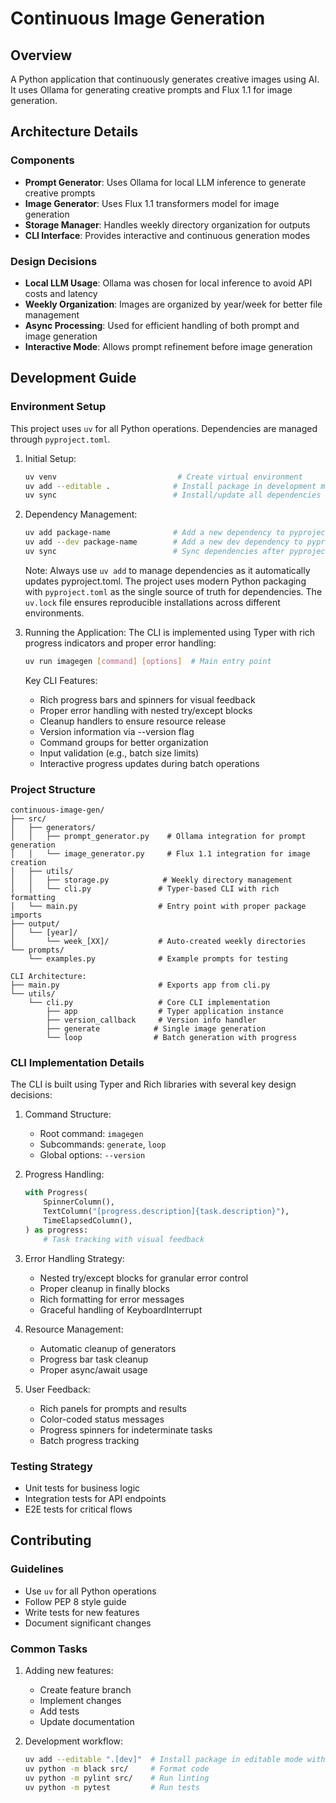 # Continuous Image Generation

## Overview

A Python application that continuously generates creative images using AI. It uses Ollama for generating creative prompts and Flux 1.1 for image generation.

## Architecture Details

### Components

- **Prompt Generator**: Uses Ollama for local LLM inference to generate creative prompts
- **Image Generator**: Uses Flux 1.1 transformers model for image generation
- **Storage Manager**: Handles weekly directory organization for outputs
- **CLI Interface**: Provides interactive and continuous generation modes

### Design Decisions

- **Local LLM Usage**: Ollama was chosen for local inference to avoid API costs and latency
- **Weekly Organization**: Images are organized by year/week for better file management
- **Async Processing**: Used for efficient handling of both prompt and image generation
- **Interactive Mode**: Allows prompt refinement before image generation

## Development Guide

### Environment Setup

This project uses `uv` for all Python operations. Dependencies are managed through `pyproject.toml`.

1. Initial Setup:
   ```bash
   uv venv                           # Create virtual environment
   uv add --editable .              # Install package in development mode
   uv sync                          # Install/update all dependencies from pyproject.toml
   ```

2. Dependency Management:
   ```bash
   uv add package-name              # Add a new dependency to pyproject.toml
   uv add --dev package-name        # Add a new dev dependency to pyproject.toml
   uv sync                          # Sync dependencies after pyproject.toml changes
   ```

   Note: Always use `uv add` to manage dependencies as it automatically updates pyproject.toml.
   The project uses modern Python packaging with `pyproject.toml` as the single source
   of truth for dependencies. The `uv.lock` file ensures reproducible installations
   across different environments.

3. Running the Application:
   The CLI is implemented using Typer with rich progress indicators and proper error handling:
   ```bash
   uv run imagegen [command] [options]  # Main entry point
   ```

   Key CLI Features:
   - Rich progress bars and spinners for visual feedback
   - Proper error handling with nested try/except blocks
   - Cleanup handlers to ensure resource release
   - Version information via --version flag
   - Command groups for better organization
   - Input validation (e.g., batch size limits)
   - Interactive progress updates during batch operations

### Project Structure

```
continuous-image-gen/
├── src/
│   ├── generators/
│   │   ├── prompt_generator.py    # Ollama integration for prompt generation
│   │   └── image_generator.py     # Flux 1.1 integration for image creation
│   ├── utils/
│   │   ├── storage.py            # Weekly directory management
│   │   └── cli.py               # Typer-based CLI with rich formatting
│   └── main.py                  # Entry point with proper package imports
├── output/
│   └── [year]/
│       └── week_[XX]/           # Auto-created weekly directories
└── prompts/
    └── examples.py              # Example prompts for testing

CLI Architecture:
├── main.py                      # Exports app from cli.py
└── utils/
    └── cli.py                   # Core CLI implementation
        ├── app                  # Typer application instance
        ├── version_callback     # Version info handler
        ├── generate            # Single image generation
        └── loop                # Batch generation with progress
```

### CLI Implementation Details

The CLI is built using Typer and Rich libraries with several key design decisions:

1. Command Structure:
   - Root command: `imagegen`
   - Subcommands: `generate`, `loop`
   - Global options: `--version`

2. Progress Handling:
   ```python
   with Progress(
       SpinnerColumn(),
       TextColumn("[progress.description]{task.description}"),
       TimeElapsedColumn(),
   ) as progress:
       # Task tracking with visual feedback
   ```

3. Error Handling Strategy:
   - Nested try/except blocks for granular error control
   - Proper cleanup in finally blocks
   - Rich formatting for error messages
   - Graceful handling of KeyboardInterrupt

4. Resource Management:
   - Automatic cleanup of generators
   - Progress bar task cleanup
   - Proper async/await usage

5. User Feedback:
   - Rich panels for prompts and results
   - Color-coded status messages
   - Progress spinners for indeterminate tasks
   - Batch progress tracking

### Testing Strategy

- Unit tests for business logic
- Integration tests for API endpoints
- E2E tests for critical flows

## Contributing

### Guidelines

- Use `uv` for all Python operations
- Follow PEP 8 style guide
- Write tests for new features
- Document significant changes

### Common Tasks

1. Adding new features:
   - Create feature branch
   - Implement changes
   - Add tests
   - Update documentation

2. Development workflow:
   ```bash
   uv add --editable ".[dev]"  # Install package in editable mode with dev dependencies
   uv python -m black src/     # Format code
   uv python -m pylint src/    # Run linting
   uv python -m pytest         # Run tests
